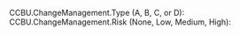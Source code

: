 CCBU.ChangeManagement.Type (A, B, C, or D): 
CCBU.ChangeManagement.Risk (None, Low, Medium, High): 

